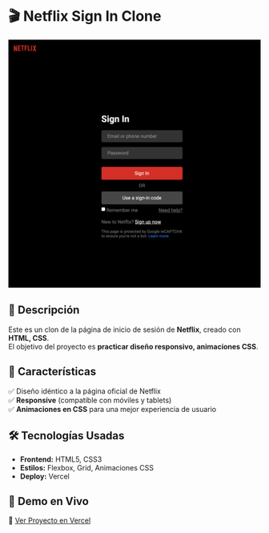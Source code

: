 # 🎬 Netflix Sign In Clone  

![Vista Previa](image.png)  

## 📖 Descripción  
Este es un clon de la página de inicio de sesión de **Netflix**, creado con **HTML, CSS**.  
El objetivo del proyecto es **practicar diseño responsivo, animaciones CSS**.  

## 🌟 Características  
✅ Diseño idéntico a la página oficial de Netflix  
✅ **Responsive** (compatible con móviles y tablets)  
✅ **Animaciones en CSS** para una mejor experiencia de usuario  

## 🛠️ Tecnologías Usadas  
- **Frontend:** HTML5, CSS3
- **Estilos:** Flexbox, Grid, Animaciones CSS  
- **Deploy:** Vercel

## 🚀 Demo en Vivo  
🔗 [Ver Proyecto en Vercel](https://netflix-sign-in-page-clone-front-end-project.vercel.app)  

